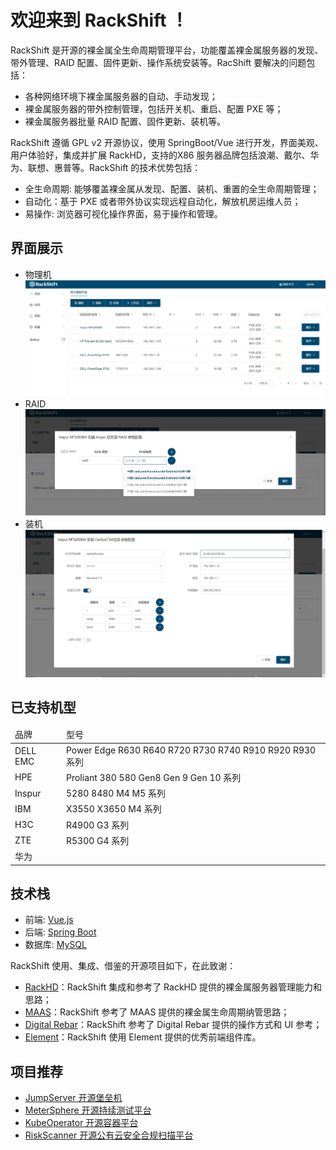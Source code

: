 # 欢迎来到 RackShift ！

RackShift 是开源的裸金属全生命周期管理平台，功能覆盖裸金属服务器的发现、带外管理、RAID 配置、固件更新、操作系统安装等。RacShift 要解决的问题包括：

- 各种网络环境下裸金属服务器的自动、手动发现；
- 裸金属服务器的带外控制管理，包括开关机、重启、配置 PXE 等；
- 裸金属服务器批量 RAID 配置、固件更新、装机等。

RackShift 遵循 GPL v2 开源协议，使用 SpringBoot/Vue 进行开发，界面美观、用户体验好，集成并扩展 RackHD，支持的X86 服务器品牌包括浪潮、戴尔、华为、联想、惠普等。RackShift 的技术优势包括：

- 全生命周期: 能够覆盖裸金属从发现、配置、装机、重置的全生命周期管理；
- 自动化：基于 PXE 或者带外协议实现远程自动化，解放机房运维人员；
- 易操作: 浏览器可视化操作界面，易于操作和管理。

## 界面展示

* 物理机
  ![runnob](static/wizard/main.jpg)
* RAID
  ![runnob](static/wizard/raid.jpg)
* 装机
  ![runnob](static/wizard/centos.jpg)

## 已支持机型

<table>
<thead>
<tr><td>品牌</td><td>型号</td></tr>
</thead>
<tbody>
<tr>
<td>DELL EMC</td>
<td>Power Edge R630 R640 R720 R730 R740 R910 R920 R930系列</td>
</tr>
<tr>
<td>HPE</td>
<td>Proliant 380 580 Gen8 Gen 9 Gen 10 系列</td>
</tr>

<tr>
<td>Inspur</td>
<td>5280 8480 M4 M5 系列</td>
</tr>

<tr>
<td>IBM</td>
<td>X3550 X3650 M4 系列</td>
</tr>

<tr>
<td>H3C</td>
<td>R4900 G3 系列</td>
</tr>

<tr>
<td>ZTE</td>
<td>R5300 G4 系列</td>
</tr>

<tr>
<td>华为</td>
<td></td>
</tr>

</tbody>
</table>

## 技术栈

- 前端: [Vue.js](https://vuejs.org/)
- 后端: [Spring Boot](https://www.tutorialspoint.com/spring_boot/spring_boot_introduction.htm)
- 数据库: [MySQL](https://www.mysql.com/)

RackShift 使用、集成、借鉴的开源项目如下，在此致谢：

-  [RackHD](https://rackhd.github.io/)：RackShift 集成和参考了 RackHD 提供的裸金属服务器管理能力和思路；
-  [MAAS](https://maas.io/)：RackShift 参考了 MAAS 提供的裸金属生命周期纳管思路；
-  [Digital Rebar](https://rackn.com/rebar/)：RackShift 参考了 Digital Rebar 提供的操作方式和 UI 参考；
-  [Element](https://element.eleme.cn/#/)：RackShift 使用 Element 提供的优秀前端组件库。

## 项目推荐

- [JumpServer 开源堡垒机](https://github.com/jumpserver/jumpserver)
- [MeterSphere 开源持续测试平台](https://github.com/metersphere/metersphere)
- [KubeOperator 开源容器平台](https://github.com/KubeOperator/KubeOperator)
- [RiskScanner 开源公有云安全合规扫描平台](https://github.com/RiskScanner/riskscanner)
